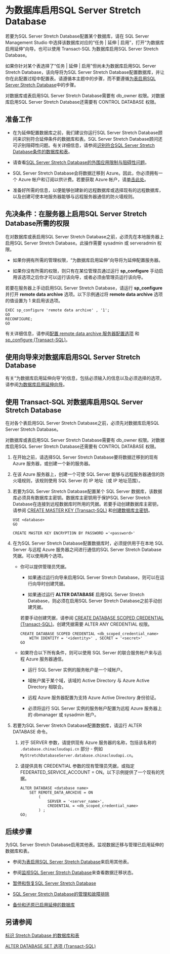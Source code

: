 <properties
	pageTitle="为数据库启用SQL Server Stretch Database | Azure"
	description="了解如何为SQL Server Stretch Database配置数据库。"
	services="sql-server-stretch-database"
	documentationCenter=""
	authors="douglaslMS"
	manager=""
	editor=""/>

<tags
	ms.service="sql-server-stretch-database"
	ms.date="06/14/2016"
	wacn.date="07/04/2016"/>

# 为数据库启用SQL Server Stretch Database

若要为SQL Server Stretch Database配置某个数据库，请在 SQL Server Management Studio 中选择该数据库对应的“任务 | 延伸 | 启用”，打开“为数据库启用延伸”向导。也可以使用 Transact-SQL 为数据库启用SQL Server Stretch Database。

如果你针对某个表选择了“任务 | 延伸 | 启用”但尚未为数据库启用SQL Server Stretch Database，该向导将为SQL Server Stretch Database配置数据库，并让你在此配置过程中配置表。请遵循本主题中的步骤，而不要遵循[为表启用SQL Server Stretch Database](/documentation/articles/sql-server-stretch-database-enable-database/)中的步骤。

对数据库或表启用SQL Server Stretch Database需要有 db\_owner 权限。对数据库启用SQL Server Stretch Database还需要有 CONTROL DATABASE 权限。

## 准备工作

-   在为延伸配置数据库之前，我们建议你运行SQL Server Stretch Database顾问来识别符合延伸条件的数据库和表。SQL Server Stretch Database顾问还可识别阻碍性问题。有关详细信息，请参阅[识别符合SQL Server Stretch Database条件的数据库和表](/documentation/articles/sql-server-stretch-database-identify-databases/)。

-   请查看[SQL Server Stretch Database的外围应用限制与阻碍性问题](/documentation/articles/sql-server-stretch-database-limitations/)。

-   SQL Server Stretch Database会将数据迁移到 Azure。因此，你必须拥有一个 Azure 帐户和订阅以供计费。若要获取 Azure 帐户，请[单击此处](/pricing/1rmb-trial/)。

-   准备好所需的信息，以便能够创建新的远程数据库或选择现有的远程数据库，以及创建可使本地服务器能够与远程服务器通信的防火墙规则。

## <a name="EnableTSQLServer"></a>先决条件：在服务器上启用SQL Server Stretch Database所需的权限
在对数据库或表启用SQL Server Stretch Database之前，必须先在本地服务器上启用SQL Server Stretch Database。此操作需要 sysadmin 或 serveradmin 权限。

-   如果你拥有所需的管理权限，“为数据库启用延伸”向导将为延伸配置服务器。

-   如果你没有所需的权限，则只有在某位管理员通过运行 **sp\_configure** 手动启用该选项之后你才可以运行该向导，或者必须由管理员运行该向导。

若要在服务器上手动启用SQL Server Stretch Database，请运行 **sp\_configure** 并打开 **remote data archive** 选项。以下示例通过将 **remote data archive** 选项的值设置为 1 来启用该选项。

```
EXEC sp_configure 'remote data archive' , '1';
GO
RECONFIGURE;
GO
```
有关详细信息，请参阅[配置 remote data archive 服务器配置选项](https://msdn.microsoft.com/zh-cn/library/mt143175.aspx) 和 [sp\_configure (Transact-SQL)](https://msdn.microsoft.com/zh-cn/library/ms188787.aspx)。

## <a name="Wizard"></a>使用向导来对数据库启用SQL Server Stretch Database
有关“为数据库启用延伸向导”的信息，包括必须输入的信息以及必须选择的选项，请参阅[为数据库启用延伸向导](/documentation/articles/sql-server-stretch-database-wizard/)。

## <a name="EnableTSQLDatabase"></a>使用 Transact-SQL 对数据库启用SQL Server Stretch Database
在对各个表启用SQL Server Stretch Database之前，必须先对数据库启用SQL Server Stretch Database。

对数据库或表启用SQL Server Stretch Database需要有 db\_owner 权限。对数据库启用SQL Server Stretch Database还需要有 CONTROL DATABASE 权限。

1.  在开始之前，请选择SQL Server Stretch Database要将数据迁移到的现有 Azure 服务器，或创建一个新的服务器。

2.  在该 Azure 服务器上，创建一个可使 SQL Server 能够与远程服务器通信的防火墙规则，该规则使用 SQL Server 的 IP 地址（或 IP 地址范围）。

3.  若要为SQL Server Stretch Database配置某个 SQL Server 数据库，该数据库必须具有数据库主密钥。数据库主密钥用于保护SQL Server Stretch Database在连接到远程数据库时所用的凭据。若要手动创建数据库主密钥，请参阅 [CREATE MASTER KEY (Transact-SQL)](https://msdn.microsoft.com/zh-cn/library/ms174382.aspx) 和[创建数据库主密钥](https://msdn.microsoft.com/zh-cn/library/aa337551.aspx)。

        USE <database>
        GO
    
        CREATE MASTER KEY ENCRYPTION BY PASSWORD ='<password>'

4.  在为SQL Server Stretch Database配置数据库时，必须提供用于在本地 SQL Server 与远程 Azure 服务器之间进行通信的SQL Server Stretch Database凭据。可以使用两个选项。

    -   你可以提供管理员凭据。

        -   如果通过运行向导来启用SQL Server Stretch Database，则可以在运行向导时创建凭据。

        -   如果通过运行 **ALTER DATABASE** 启用SQL Server Stretch Database，则必须在启用SQL Server Stretch Database之前手动创建凭据。

        若要手动创建凭据，请参阅 [CREATE DATABASE SCOPED CREDENTIAL (Transact-SQL)](https://msdn.microsoft.com/zh-cn/library/mt270260.aspx)。创建凭据需要 ALTER ANY CREDENTIAL 权限。

            CREATE DATABASE SCOPED CREDENTIAL <db_scoped_credential_name>
                WITH IDENTITY = '<identity>' , SECRET = '<secret>'
            GO

    -   如果符合以下所有条件，则可以使用 SQL Server 的联合服务帐户来与远程 Azure 服务器通信。

        -   运行 SQL Server 实例的服务帐户是一个域帐户。

        -   域帐户属于某个域，该域的 Active Directory 与 Azure Active Directory 相联合。

        -   远程 Azure 服务器配置为支持 Azure Active Directory 身份验证。

        -   必须将运行 SQL Server 实例的服务帐户配置为远程 Azure 服务器上的 dbmanager 或 sysadmin 帐户。

5.  若要为SQL Server Stretch Database配置数据库，请运行 ALTER DATABASE 命令。

    1.  对于 SERVER 参数，请提供现有 Azure 服务器的名称，包括该名称的 `.database.chinacloudapi.cn` 部分 - 例如 `MyStretchDatabaseServer.database.chinacloudapi.cn`。

    2.  请提供具有 CREDENTIAL 参数的现有管理员凭据，或指定 FEDERATED\_SERVICE\_ACCOUNT = ON。以下示例提供了一个现有的凭据。

            ALTER DATABASE <database name>
                SET REMOTE_DATA_ARCHIVE = ON
                    (
                        SERVER = '<server_name>',
                        CREDENTIAL = <db_scoped_credential_name>
                    ) ;
            GO;

## 后续步骤
为SQL Server Stretch Database启用其他表。监视数据迁移与管理已启用延伸的数据库和表。

-   参阅[为表启用SQL Server Stretch Database](/documentation/articles/sql-server-stretch-database-enable-table/)来启用其他表。

-   参阅[监视SQL Server Stretch Database](/documentation/articles/sql-server-stretch-database-monitor/)来查看数据迁移状态。

-   [暂停和恢复SQL Server Stretch Database](/documentation/articles/sql-server-stretch-database-pause/)

-   [SQL Server Stretch Database的管理和故障排除](/documentation/articles/sql-server-stretch-database-manage/)

-   [备份和还原已启用延伸的数据库](/documentation/articles/sql-server-stretch-database-backup/)

## 另请参阅

[标识 Stretch Database 的数据库和表](/documentation/articles/sql-server-stretch-database-identify-databases/)

[ALTER DATABASE SET 选项 (Transact-SQL)](https://msdn.microsoft.com/zh-cn/library/bb522682.aspx)
<!---HONumber=Mooncake_0627_2016-->